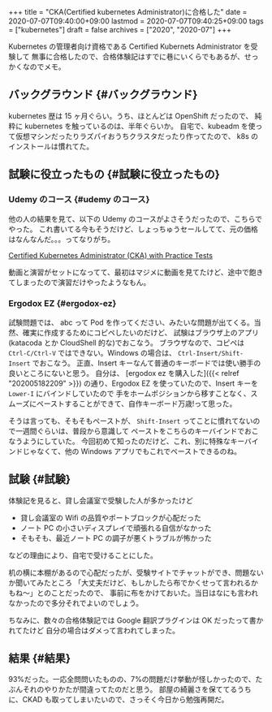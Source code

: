 +++
title = "CKA(Certified kubernetes Administrator)に合格した"
date = 2020-07-07T09:40:00+09:00
lastmod = 2020-07-07T09:40:25+09:00
tags = ["kubernetes"]
draft = false
archives = ["2020", "2020-07"]
+++

Kubernetes の管理者向け資格である Certified Kubernets Administrator を受験して
無事に合格したので、合格体験記はすでに巷にいくらでもあるが、せっかくなのでメモ。

## バックグラウンド {#バックグラウンド}

kubernetes 歴は 15 ヶ月ぐらい。うち、ほとんどは OpenShift だったので、
純粋に kubernetes を触っているのは、半年ぐらいか。
自宅で、kubeadm を使って仮想マシンだったりラズパイおうちクラスタだったり作ってたので、
k8s のインストールは慣れてた。

## 試験に役立ったもの {#試験に役立ったもの}

### Udemy のコース {#udemy のコース}

他の人の結果を見て、以下の Udemy のコースがよさそうだったので、こちらでやった。
これ書いてる今もそうだけど、しょっちゅうセールしてて、元の価格はなんなんだ。。。ってなりがち。

[Certified Kubernetes Administrator (CKA) with Practice Tests](https://px.a8.net/svt/ejp?a8mat=3BHUM0+C673K2+3L4M+BW8O2&a8ejpredirect=https%3A%2F%2Fwww.udemy.com%2Fcourse%2Fcertified-kubernetes-administrator-with-practice-tests%2F)

動画と演習がセットになってて、最初はマジメに動画を見てたけど、途中で飽きてしまったので演習だけやったようなもん。

### Ergodox EZ {#ergodox-ez}

試験問題では、 abc って Pod を作ってください、みたいな問題が出てくる。当然、確実に作成するためにコピペしたいのだけど、
試験はブラウザ上のアプリ(katacoda とか CloudShell 的な)でおこなう。
ブラウザなので、コピペは `Ctrl-C/Ctrl-V` ではできない。Windows の場合は、 `Ctrl-Insert/Shift-Insert` でおこなう。
正直、Insert キーなんて普通のキーボードでは使い勝手の良いところにないと思う。
自分は、 [ergodox ez を購入した]({{< relref "202005182209" >}}) の通り、Ergodox EZ を使っていたので、Insert キーを `Lower-I` にバインドしていたので
手をホームポジションから移すことなく、スムーズにペーストすることができて、自作キーボード万歳!って思った。

そうは言っても、そもそもペーストが、 `Shift-Insert` ってことに慣れてないので一週間ぐらいは、普段から意識して
ペーストをこちらのキーバインドでおこなうようにしていた。
今回初めて知ったのだけど、これ、別に特殊なキーバインドじゃなくて、他の Windows アプリでもこれでペーストできるのね。

## 試験 {#試験}

体験記を見ると、貸し会議室で受験した人が多かったけど

- 貸し会議室の Wifi の品質やポートブロックが心配だった
- ノート PC の小さいディスプレイで頑張れる自信がなかった
- そもそも、最近ノート PC の調子が悪くトラブルが怖かった

などの理由により、自宅で受けることにした。

机の横に本棚があるので心配だったが、受験サイトでチャットができ、問題ないか聞いてみたところ
「大丈夫だけど、もしかしたら布でかくせって言われるかもね〜」とのことだったので、
事前に布をかけておいた。当日はなにも言われなかったので多分それでよいのでしょう。

ちなみに、数々の合格体験記では Google 翻訳プラグインは OK だったって書かれてたけど
自分の場合はダメって言われてしまった。

## 結果 {#結果}

93%だった。一応全問問いたものの、7%の問題だけ挙動が怪しかったので、たぶんそれのやりかたが間違ってたのだと思う。
部屋の綺麗さを保ててるうちに、CKAD も取ってしまいたいので、さっそく今日から勉強再開だ。
